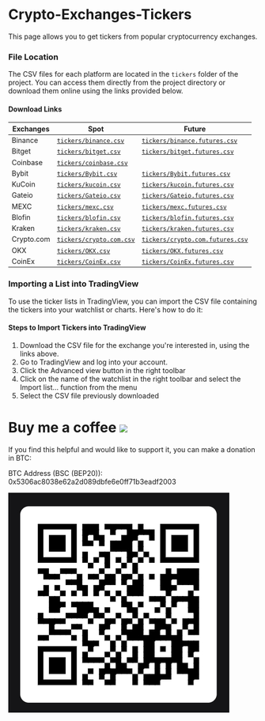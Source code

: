 # Crypto-Exchanges-Tickers
This page allows you to get tickers from popular cryptocurrency exchanges.

### File Location

The CSV files for each platform are located in the `tickers` folder of the project. You can access them directly from the project directory or download them online using the links provided below.

#### Download Links

| Exchanges    | Spot | Future |
|--------------|------|-------|
| Binance      | [`tickers/binance.csv`](https://github.com/CryptowChris/Crypto-Exchanges-Tickers/blob/main/tickers/Binance.csv)   | [`tickers/binance.futures.csv`](https://github.com/CryptowChris/Crypto-Exchanges-Tickers/blob/main/tickers/Binance.futures.csv)      |
| Bitget       | [`tickers/bitget.csv`](https://github.com/CryptowChris/Crypto-Exchanges-Tickers/blob/main/tickers/Bitget.csv)   | [`tickers/bitget.futures.csv`](https://github.com/CryptowChris/Crypto-Exchanges-Tickers/blob/main/tickers/Bitget.futures.csv)      |
| Coinbase     | [`tickers/coinbase.csv`](https://github.com/CryptowChris/Crypto-Exchanges-Tickers/blob/main/tickers/Coinbase.csv)   |       |
| Bybit        | [`tickers/Bybit.csv`](https://github.com/CryptowChris/Crypto-Exchanges-Tickers/blob/main/tickers/Bybit.csv)  | [`tickers/Bybit.futures.csv`](https://github.com/CryptowChris/Crypto-Exchanges-Tickers/blob/main/tickers/Bybit.futures.csv)      |
| KuCoin       | [`tickers/kucoin.csv`](https://github.com/CryptowChris/Crypto-Exchanges-Tickers/blob/main/tickers/Kucoin.csv)   | [`tickers/kucoin.futures.csv`](https://github.com/CryptowChris/Crypto-Exchanges-Tickers/blob/main/tickers/Kucoin.futures.csv)      |
| Gateio       | [`tickers/Gateio.csv`](https://github.com/CryptowChris/Crypto-Exchanges-Tickers/blob/main/tickers/Gateio.csv)   | [`tickers/Gateio.futures.csv`](https://github.com/CryptowChris/Crypto-Exchanges-Tickers/blob/main/tickers/Gatei.futureso.csv)      |
| MEXC         | [`tickers/mexc.csv`](https://github.com/CryptowChris/Crypto-Exchanges-Tickers/blob/main/tickers/Mexc.csv)   | [`tickers/mexc.futures.csv`](https://github.com/CryptowChris/Crypto-Exchanges-Tickers/blob/main/tickers/Mexc.futures.csv)      |
| Blofin       | [`tickers/blofin.csv`](https://github.com/CryptowChris/Crypto-Exchanges-Tickers/blob/main/tickers/BloFin.csv)   | [`tickers/blofin.futures.csv`](https://github.com/CryptowChris/Crypto-Exchanges-Tickers/blob/main/tickers/BloFin.futures.csv)      |
| Kraken       | [`tickers/kraken.csv`](https://github.com/CryptowChris/Crypto-Exchanges-Tickers/blob/main/tickers/Kraken.csv)   | [`tickers/kraken.futures.csv`](https://github.com/CryptowChris/Crypto-Exchanges-Tickers/blob/main/tickers/Kraken.futures.csv)      |
| Crypto.com   | [`tickers/crypto.com.csv`](https://github.com/CryptowChris/Crypto-Exchanges-Tickers/blob/main/tickers/Crypto.com.csv)   | [`tickers/crypto.com.futures.csv`](https://github.com/CryptowChris/Crypto-Exchanges-Tickers/blob/main/tickers/Crypto.com.futures.csv)      |
| OKX          | [`tickers/OKX.csv`](https://github.com/CryptowChris/Crypto-Exchanges-Tickers/blob/main/tickers/OKX.csv)   | [`tickers/OKX.futures.csv`](https://github.com/CryptowChris/Crypto-Exchanges-Tickers/blob/main/tickers/OKX.futures.csv)      |
| CoinEx       | [`tickers/CoinEx.csv`](https://github.com/CryptowChris/Crypto-Exchanges-Tickers/blob/main/tickers/CoinEx.csv)   | [`tickers/CoinEx.futures.csv`](https://github.com/CryptowChris/Crypto-Exchanges-Tickers/blob/main/tickers/CoinEx.futures.csv)      |

### Importing a List into TradingView

To use the ticker lists in TradingView, you can import the CSV file containing the tickers into your watchlist or charts. Here's how to do it:

#### Steps to Import Tickers into TradingView

1. Download the CSV file for the exchange you're interested in, using the links above.
2. Go to TradingView and log into your account.
3. Click the Advanced view button in the right toolbar
4. Click on the name of the watchlist in the right toolbar and select the Import list… function from the menu
5. Select the CSV file previously downloaded
   
# Buy me a coffee <img src="https://toppng.com/uploads/preview/bitcoin-png-bitcoin-logo-transparent-background-11562933997uxok6gcqjp.png" width="32">

If you find this helpful and would like to support it, you can make a donation in BTC:

BTC Address (BSC (BEP20)): 0x5306ac8038e62a2d089dbfe6e0ff71b3eadf2003

![BTCQrCode](https://github.com/CryptowChris/Crypto-Exchanges-Tickers/blob/main/BtcQrCode.png)
